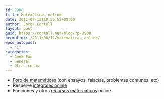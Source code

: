 ```yaml
---
id: 2908
title: Matemáticas online
date: 2011-08-12T10:56:52+00:00
author: Jorge Cortell
layout: post
guid: https://cortell.net/blog/?p=2908
permalink: /2011/08/12/matematicas-online/
wpsd_autopost:
  - "1"
categories:
  - Geek Fun
  - General
  - Otras cosas
---
```

  * <a title="https://mathforum.org/dr.math/faq/" href="https://mathforum.org/dr.math/faq/" target="_blank">Foro de matemáticas</a> (con ensayos, falacias, problemas comunes, etc)
  * Resuelve <a title="https://integrals.wolfram.com/index.jsp" href="https://integrals.wolfram.com/index.jsp" target="_blank">integrales online</a>
  * Funciones y otros <a title="https://www.wolfram.com/webresources.html" href="https://www.wolfram.com/webresources.html" target="_blank">recursos matemáticos</a> online